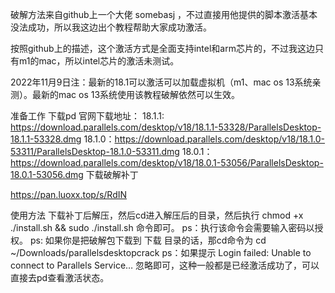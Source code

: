 破解方法来自github上一个大佬 somebasj ，不过直接用他提供的脚本激活基本没法成功，所以我这边出个教程帮助大家成功激活。

按照github上的描述，这个激活方式是全面支持intel和arm芯片的，不过我这边只有m1的mac，所以intel芯片的激活未测试。

2022年11月9日注：最新的18.1可以激活可以加载虚拟机（m1、mac os 13系统亲测）。最新的mac os 13系统使用该教程破解依然可以生效。

准备工作
下载pd
官网下载地址：
18.1.1: https://download.parallels.com/desktop/v18/18.1.1-53328/ParallelsDesktop-18.1.1-53328.dmg
18.1.0：https://download.parallels.com/desktop/v18/18.1.0-53311/ParallelsDesktop-18.1.0-53311.dmg
18.0.1： https://download.parallels.com/desktop/v18/18.0.1-53056/ParallelsDesktop-18.0.1-53056.dmg
下载破解补丁

https://pan.luoxx.top/s/RdIN


使用方法
下载补丁后解压，然后cd进入解压后的目录，然后执行 chmod +x ./install.sh && sudo ./install.sh 命令即可。
ps：执行该命令会需要输入密码以授权。
ps: 如果你是把破解包下载到 下载 目录的话，那cd命令为 cd ~/Downloads/parallelsdesktopcrack
ps：如果提示 Login failed: Unable to connect to Parallels Service… 忽略即可，这种一般都是已经激活成功了，可以直接去pd查看激活状态。

